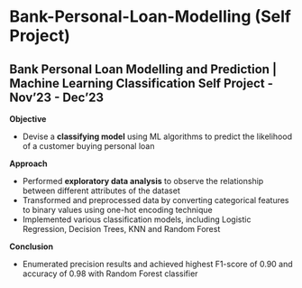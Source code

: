 # Bank-Personal-Loan-Modelling (Self Project)

## Bank Personal Loan Modelling and Prediction | Machine Learning Classification Self Project	 - Nov’23 - Dec’23

**Objective**
- Devise a **classifying model** using ML algorithms to predict the likelihood of a customer buying personal loan <br/>

**Approach**
- Performed **exploratory data analysis** to observe the relationship between different attributes of the dataset <br/>
- Transformed and preprocessed data by converting categorical features to binary values using one-hot encoding technique <br/>
- Implemented various classification models, including Logistic Regression, Decision Trees, KNN and Random Forest <br/>

**Conclusion** 
- Enumerated precision results and achieved highest F1-score of 0.90 and accuracy of 0.98 with Random Forest classifier <br/>
